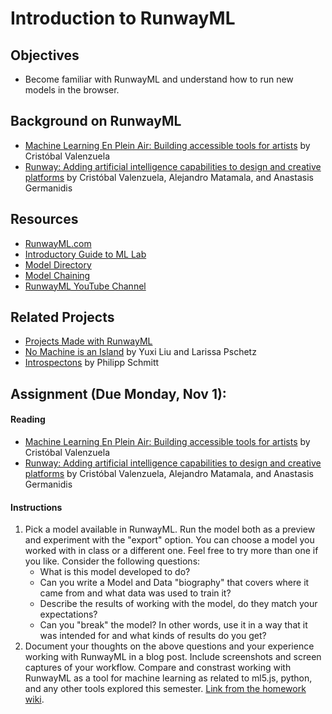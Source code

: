 # Introduction to RunwayML

## Objectives

- Become familiar with RunwayML and understand how to run new models in the browser.

## Background on RunwayML

- [Machine Learning En Plein Air: Building accessible tools for artists](https://medium.com/runwayml/machine-learning-en-plein-air-building-accessible-tools-for-artists-87bfc7f99f6b) by Cristóbal Valenzuela
- [Runway: Adding artificial intelligence capabilities to design and creative platforms](https://nips2018creativity.github.io/doc/runway.pdf) by Cristóbal Valenzuela, Alejandro Matamala, and Anastasis Germanidis

## Resources

- [RunwayML.com](https://runwayml.com)
- [Introductory Guide to ML Lab](https://help.runwayml.com/hc/en-us/categories/1500001962941-ML-Lab)
- [Model Directory](https://app.runwayml.com/models)
- [Model Chaining](https://help.runwayml.com/hc/en-us/articles/4402224045587-Model-Chaining)
- [RunwayML YouTube Channel](https://www.youtube.com/c/RunwayML)

## Related Projects

- [Projects Made with RunwayML](https://runwayml.com/madewith/)
- [No Machine is an Island](https://medium.com/@lyxsix/no-machine-is-an-island-497e92e9927e) by Yuxi Liu and Larissa Pschetz
- [Introspectons](https://medium.com/runwayml/introspections-9cb6660c0311) by Philipp Schmitt

## Assignment (Due Monday, Nov 1):

#### Reading

- [Machine Learning En Plein Air: Building accessible tools for artists](https://medium.com/runwayml/machine-learning-en-plein-air-building-accessible-tools-for-artists-87bfc7f99f6b) by Cristóbal Valenzuela
- [Runway: Adding artificial intelligence capabilities to design and creative platforms](https://nips2018creativity.github.io/doc/runway.pdf) by Cristóbal Valenzuela, Alejandro Matamala, and Anastasis Germanidis

#### Instructions

1. Pick a model available in RunwayML. Run the model both as a preview and experiment with the "export" option. You can choose a model you worked with in class or a different one. Feel free to try more than one if you like. Consider the following questions:
   - What is this model developed to do?
   - Can you write a Model and Data "biography" that covers where it came from and what data was used to train it?
   - Describe the results of working with the model, do they match your expectations?
   - Can you "break" the model? In other words, use it in a way that it was intended for and what kinds of results do you get?
2. Document your thoughts on the above questions and your experience working with RunwayML in a blog post. Include screenshots and screen captures of your workflow. Compare and constrast working with RunwayML as a tool for machine learning as related to ml5.js, python, and any other tools explored this semester. [Link from the homework wiki](https://github.com/ml5js/Intro-ML-Arts-IMA-F22/wiki/Assignment-8).

